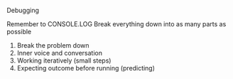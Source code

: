 Debugging

Remember to CONSOLE.LOG
Break everything down into as many parts as possible 

1) Break the problem down
2) Inner voice and conversation
3) Working iteratively (small steps)
4) Expecting outcome before running (predicting)

